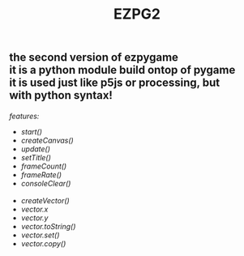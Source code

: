 <header>
    <h1>
        <b>EZPG2</b>
    </h1>
</header>
<h2>
    the second version of ezpygame<br>
    it is a python module build ontop of pygame<br>
    it is used just like p5js or processing, but<br>
    with python syntax!
</h2>
<h6>
    features:
    <ul>
        <li><a>start()</a></li>
        <li><a>createCanvas()</a></li>
        <li><a>update()</a></li>
        <li><a>setTitle()</a></li>
        <li><a>frameCount()</a></li>
        <li><a>frameRate()</a></li>
        <li><a>consoleClear()</a></li>
        <br>
        <li><a>createVector()</a></li>
        <li><a>vector.x</a></li>
        <li><a>vector.y</a></li>
        <li><a>vector.toString()</a></li>
        <li><a>vector.set()</a></li>
        <li><a>vector.copy()</a></li>
    </ul>
</h6>